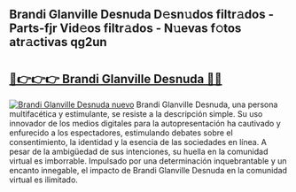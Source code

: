 ## Brandi Glanville Desnuda D𝚎sn𝚞dos filtr𝚊dos - Parts-fjr Vid𝚎os filtr𝚊dos - N𝚞evas f𝚘tos atr𝚊ctivas qg2un

# <h2><a href="http://mb3w8p.tromn.icu/?c=Brandi+Glanville+Desnuda">🔗👉👉👉 Brandi Glanville Desnuda 🔗🔗</a></h2>

[![Brandi Glanville Desnuda nuevo](https://i.imgur.com/pEAQMta.gif)](http://mb3w8p.tromn.icu/?c=Brandi+Glanville+Desnuda)
Brandi Glanville Desnuda, una persona multifacética y estimulante, se resiste a la descripción simple. Su uso innovador de los medios digitales para la autopresentación ha cautivado y enfurecido a los espectadores, estimulando debates sobre el consentimiento, la identidad y la esencia de las sociedades en línea. A pesar de la ambigüedad de sus intenciones, su huella en la comunidad virtual es imborrable. Impulsado por una determinación inquebrantable y un encanto innegable, el impacto de Brandi Glanville Desnuda en la comunidad virtual es ilimitado.
